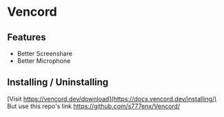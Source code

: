 # Vencord


## Features

-   Better Screenshare
-   Better Microphone
  
## Installing / Uninstalling

[Visit https://vencord.dev/download](https://docs.vencord.dev/installing/)
But use this repo's link https://github.com/s777enx/Vencord/
